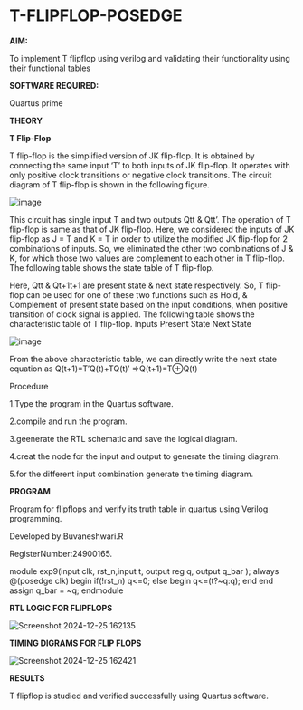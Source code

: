 # T-FLIPFLOP-POSEDGE

**AIM:**

To implement  T flipflop using verilog and validating their functionality using their functional tables

**SOFTWARE REQUIRED:**

Quartus prime

**THEORY**

**T Flip-Flop**

T flip-flop is the simplified version of JK flip-flop. It is obtained by connecting the same input ‘T’ to both inputs of JK flip-flop. It operates with only positive clock transitions or negative clock transitions. The circuit diagram of T flip-flop is shown in the following figure.

![image](https://github.com/naavaneetha/T-FLIPFLOP-POSEDGE/assets/154305477/458a68fe-2d08-4a9d-ac4f-7ae0480ce0bd)

 
This circuit has single input T and two outputs Qtt & Qtt’. The operation of T flip-flop is same as that of JK flip-flop. Here, we considered the inputs of JK flip-flop as J = T and K = T in order to utilize the modified JK flip-flop for 2 combinations of inputs. So, we eliminated the other two combinations of J & K, for which those two values are complement to each other in T flip-flop. The following table shows the state table of T flip-flop.

Here, Qtt & Qt+1t+1 are present state & next state respectively. So, T flip-flop can be used for one of these two functions such as Hold, & Complement of present state based on the input conditions, when positive transition of clock signal is applied. The following table shows the characteristic table of T flip-flop. Inputs Present State Next State

![image](https://github.com/naavaneetha/T-FLIPFLOP-POSEDGE/assets/154305477/cdd7fb32-539f-4b66-bb8d-f305a153c886)

 
From the above characteristic table, we can directly write the next state equation as Q(t+1)=T′Q(t)+TQ(t)′ ⇒Q(t+1)=T⊕Q(t)

Procedure

1.Type the program in the Quartus software.

2.compile and run the program.

3.geenerate the RTL schematic and save the logical diagram.

4.creat the node for the input and output to generate the timing diagram.

5.for the different input combination generate the timing diagram.


**PROGRAM**

Program for flipflops and verify its truth table in quartus using Verilog programming.

Developed by:Buvaneshwari.R

RegisterNumber:24900165.

module exp9(input clk, rst_n,input t,
output reg q,
output q_bar
);
always @(posedge clk)
begin 
if(!rst_n)
q<=0;
else 
begin 
q<=(t?~q:q);
end 
end 
assign q_bar = ~q;
endmodule 


**RTL LOGIC FOR FLIPFLOPS**

![Screenshot 2024-12-25 162135](https://github.com/user-attachments/assets/7b0e2cd7-5acf-4474-9046-68da254c7ec3)




**TIMING DIGRAMS FOR FLIP FLOPS**

![Screenshot 2024-12-25 162421](https://github.com/user-attachments/assets/7b2f42e6-866a-4cb4-a178-c2603279b3d6)


**RESULTS**

T flipflop is studied and verified successfully using Quartus software.
